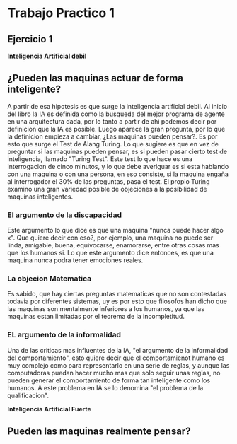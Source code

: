 # Trabajo Practico 1
## Ejercicio 1

__Inteligencia Artificial debil__

## ¿Pueden las maquinas actuar de forma inteligente?
A partir de esa hipotesis es que surge la inteligencia artificial debil. Al inicio del libro la IA es definida como la busqueda del mejor programa de agente en una arquitectura dada, por lo tanto a partir de ahi podemos decir por definicion que la IA es posible. 
Luego aparece la gran pregunta, por lo que la definicion empieza a cambiar, ¿Las maquinas pueden pensar?. Es por esto que surge el Test de Alang Turing. 
Lo que sugiere es que en vez de preguntar si las maquinas pueden pensar, es si pueden pasar cierto test de inteligencia, llamado "Turing Test". Este test lo que hace es una interrogacion de cinco minutos, y lo que debe averiguar es si esta hablando con una maquina o con una persona, en eso consiste, si la maquina engaña al interrogador el 30% de las preguntas, pasa el test. El propio Turing examino una gran variedad posible de objeciones a la posibilidad de maquinas inteligentes.

### __El argumento de la discapacidad__
Este argumento lo que dice es que una maquina "nunca puede hacer algo x". Que quiere decir con eso?, por ejemplo, una maquina no puede ser linda, amigable, buena, equivocarse, enamorarse, entre otras cosas mas que los humanos si. Lo que este argumento dice entonces, es que una maquina nunca podra tener emociones reales. 
### __La objecion Matematica__
Es sabido, que hay ciertas preguntas matematicas que no son contestadas todavia por diferentes sistemas, uy es por esto que filosofos han dicho que las maquinas son mentalmente inferiores a los humanos, ya que las maquinas estan limitadas por el teorema de la incompletitud.
### __EL argumento de la informalidad__
Una de las criticas mas influentes de la IA, "el argumento de la informalidad del comportamiento", esto quiere decir que el comportamienot humano es muy complejo como para representarlo en una serie de reglas, y aunque las computadoras puedan hacer mucho mas que solo seguir unas reglas, no pueden generar el comportamiento de forma tan inteligente como los humanos. A este problema en IA se lo denomina "el problema de la qualificacion".

__Inteligencia Artificial Fuerte__ 

## Pueden las maquinas realmente pensar?


